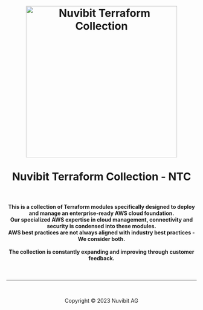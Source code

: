 <!-- BANNER -->
<h1 align="center">
  <br>
  <a href="https://nuvibit.com/terraform-collection/"><img src="https://nuvibit.com/images/solutions/ntc-logo.png" alt="Nuvibit Terraform Collection" width="400"></a>
  <br>
  <br>
  <div>Nuvibit Terraform Collection - NTC</div>
  <br>
</h1>

<!-- DESCRIPTION -->
<h4 align="center">
This is a collection of Terraform modules specifically designed to deploy and manage an enterprise-ready AWS cloud foundation.<br>
Our specialized AWS expertise in cloud management, connectivity and security is condensed into these modules.<br>
AWS best practices are not always aligned with industry best practices - We consider both.<br><br>
The collection is constantly expanding and improving through customer feedback.
</h4>

<!-- COPYRIGHT -->
<br>
<hr>
<br>
<p align="center">Copyright &copy; 2023 Nuvibit AG</p>
